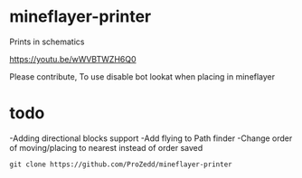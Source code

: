 # mineflayer-printer
Prints in schematics

https://youtu.be/wWVBTWZH6Q0

Please contribute,
To use disable bot lookat when placing in mineflayer
# todo
-Adding directional blocks support
-Add flying to Path finder
-Change order of moving/placing to nearest instead of order saved 

`git clone https://github.com/ProZedd/mineflayer-printer`
